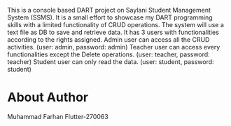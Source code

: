 This is a console based DART project on Saylani Student Management System (SSMS).
It is a small effort to showcase my DART programming skills with a limited functionality of CRUD operations.
The system will use a text file as DB to save and retrieve data.
It has 3 users with functionalities according to the rights assigned.
Admin user can access all the CRUD activities. (user: admin, password: admin)
Teacher user can access every functionalities except the Delete operations. (user: teacher, password: teacher)
Student user can only read the data. (user: student, password: student)

About Author
============
Muhammad Farhan
Flutter-270063
